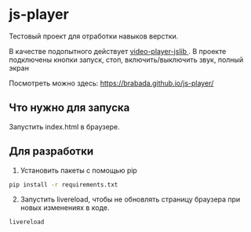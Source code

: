 # js-player

Тестовый проект для отработки навыков верстки.

В качестве подопытного действует [video-player-jslib
](https://github.com/devmanorg/video-player-jslib). В проекте подключены кнопки запуск, стоп, включить/выключить звук, полный экран

Посмотреть можно здесь: https://brabada.github.io/js-player/

## Что нужно для запуска

Запустить index.html в браузере.

## Для разработки

1. Установить пакеты с помощью pip
```bash
pip install -r requirements.txt
```
2. Запустить livereload, чтобы не обновлять страницу браузера при новых изменениях в коде.
```bash
livereload
```
